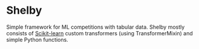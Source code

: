 # Shelby

Simple framework for ML competitions with tabular data.
Shelby mostly consists of [Scikit-learn](https://github.com/scikit-learn/scikit-learn) custom transformers (using TransformerMixin)
and simple Python functions.
  
